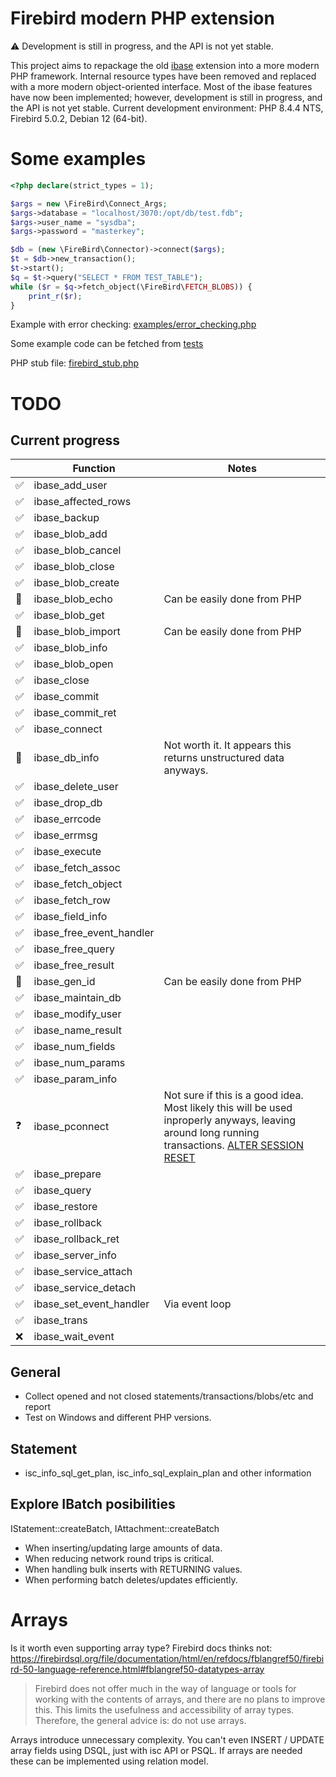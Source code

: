 # Firebird modern PHP extension

:warning: Development is still in progress, and the API is not yet stable.

This project aims to repackage the old [ibase](https://www.php.net/ibase)
extension into a more modern PHP framework. Internal resource types have been
removed and replaced with a more modern object-oriented interface. Most of the
ibase features have now been implemented; however, development is still in
progress, and the API is not yet stable. Current development environment: PHP
8.4.4 NTS, Firebird 5.0.2, Debian 12 (64-bit).

# Some examples
```php
<?php declare(strict_types = 1);

$args = new \FireBird\Connect_Args;
$args->database = "localhost/3070:/opt/db/test.fdb";
$args->user_name = "sysdba";
$args->password = "masterkey";

$db = (new \FireBird\Connector)->connect($args);
$t = $db->new_transaction();
$t->start();
$q = $t->query("SELECT * FROM TEST_TABLE");
while ($r = $q->fetch_object(\FireBird\FETCH_BLOBS)) {
    print_r($r);
}
```

Example with error checking: [examples/error_checking.php](examples/error_checking.php)

Some example code can be fetched from [tests](tests/)

PHP stub file: [firebird_stub.php](firebird_stub.php)

# TODO

## Current progress

|     | Function                  | Notes |
| --- | ------------------------- |  ---  |
|✅    | ibase_add_user           |      |
|✅    | ibase_affected_rows      |      |
|✅    | ibase_backup             |      |
|✅    | ibase_blob_add           |      |
|✅    | ibase_blob_cancel        |      |
|✅    | ibase_blob_close         |      |
|✅    | ibase_blob_create        |      |
|🚫    | ibase_blob_echo          | Can be easily done from PHP |
|✅    | ibase_blob_get           |      |
|🚫    | ibase_blob_import        | Can be easily done from PHP |
|✅    | ibase_blob_info          |      |
|✅    | ibase_blob_open          |      |
|✅    | ibase_close              |      |
|✅    | ibase_commit             |      |
|✅    | ibase_commit_ret         |      |
|✅    | ibase_connect            |      |
|🚫    | ibase_db_info            | Not worth it. It appears this returns unstructured data anyways. |
|✅    | ibase_delete_user        |      |
|✅    | ibase_drop_db            |      |
|✅    | ibase_errcode            |      |
|✅    | ibase_errmsg             |      |
|✅    | ibase_execute            |      |
|✅    | ibase_fetch_assoc        |      |
|✅    | ibase_fetch_object       |      |
|✅    | ibase_fetch_row          |      |
|✅    | ibase_field_info         |      |
|✅    | ibase_free_event_handler |      |
|✅    | ibase_free_query         |      |
|✅    | ibase_free_result        |      |
|🚫    | ibase_gen_id             | Can be easily done from PHP |
|✅    | ibase_maintain_db        |      |
|✅    | ibase_modify_user        |      |
|✅    | ibase_name_result        |      |
|✅    | ibase_num_fields         |      |
|✅    | ibase_num_params         |      |
|✅    | ibase_param_info         |      |
|❓    | ibase_pconnect           | Not sure if this is a good idea. Most likely this will be used inproperly anyways, leaving around long running transactions. [ALTER SESSION RESET](https://firebirdsql.org/file/documentation/html/en/refdocs/fblangref50/firebird-50-language-reference.html#fblangref50-management-session-reset-alter)     |
|✅    | ibase_prepare            |      |
|✅    | ibase_query              |      |
|✅    | ibase_restore            |      |
|✅    | ibase_rollback           |      |
|✅    | ibase_rollback_ret       |      |
|✅    | ibase_server_info        |      |
|✅    | ibase_service_attach     |      |
|✅    | ibase_service_detach     |      |
|✅    | ibase_set_event_handler  | Via event loop |
|✅    | ibase_trans              |      |
|❌    | ibase_wait_event         |      |

## General

- Collect opened and not closed statements/transactions/blobs/etc and report
- Test on Windows and different PHP versions.

## Statement

- isc_info_sql_get_plan, isc_info_sql_explain_plan and other information

## Explore IBatch posibilities

IStatement::createBatch, IAttachment::createBatch

- When inserting/updating large amounts of data.
- When reducing network round trips is critical.
- When handling bulk inserts with RETURNING values.
- When performing batch deletes/updates efficiently.

# Arrays

Is it worth even supporting array type? Firebird docs thinks not:
https://firebirdsql.org/file/documentation/html/en/refdocs/fblangref50/firebird-50-language-reference.html#fblangref50-datatypes-array

> Firebird does not offer much in the way of language or tools for working with the contents of arrays, and there are no plans to improve this. This limits the usefulness and accessibility of array types. Therefore, the general advice is: do not use arrays.

Arrays introduce unnecessary complexity. You can't even INSERT / UPDATE array fields using DSQL, just with isc API or PSQL. If arrays are needed these can be implemented using relation model.
